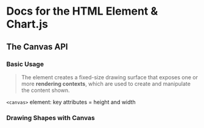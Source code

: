 # Docs for the HTML <canvas> Element & Chart.js

## The Canvas API

### Basic Usage
> The <canvas> element creates a fixed-size drawing surface that exposes one or more **rendering contexts**, which are used to create and manipulate the content shown. 

`<canvas>` element: key attributes = height and width

### Drawing Shapes with Canvas

